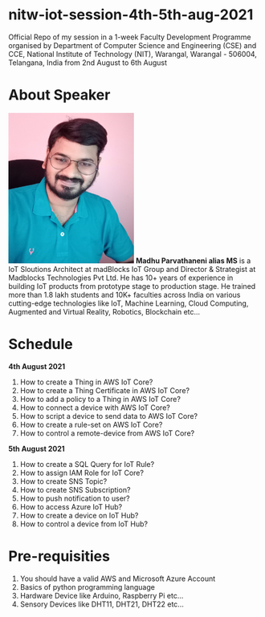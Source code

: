 # nitw-iot-session-4th-5th-aug-2021
Official Repo of my session in a 1-week Faculty Development Programme organised by Department of Computer Science and Engineering (CSE) and CCE, National Institute of Technology (NIT), Warangal, Warangal - 506004, Telangana, India from 2nd August to 6th August

# About Speaker
<img src="maddy.jpg" height="300" width="250"/>
<b>Madhu Parvathaneni alias MS</b> is a IoT Sloutions Architect at madBlocks IoT Group and Director & Strategist at Madblocks Technologies Pvt Ltd. He has 10+ years of experience in building IoT products from prototype stage to production stage. He trained more than 1.8 lakh students and 10K+ faculties across India on various cutting-edge technologies like IoT, Machine Learning, Cloud Computing, Augmented and Virtual Reality, Robotics, Blockchain etc...

# Schedule

<b>4th August 2021</b>
1. How to create a Thing in AWS IoT Core?
2. How to create a Thing Certificate in AWS IoT Core?
3. How to add a policy to a Thing in AWS IoT Core?
4. How to connect a device with AWS IoT Core?
5. How to script a device to send data to AWS IoT Core?
6. How to create a rule-set on AWS IoT Core?
7. How to control a remote-device from AWS IoT Core?

<b>5th August 2021</b>
1. How to create a SQL Query for IoT Rule?
2. How to assign IAM Role for IoT Core?
3. How to create SNS Topic?
4. How to create SNS Subscription?
5. How to push notification to user?
6. How to access Azure IoT Hub?
7. How to create a device on IoT Hub?
8. How to control a device from IoT Hub?

# Pre-requisities
1. You should have a valid AWS and Microsoft Azure Account
2. Basics of python programming language
3. Hardware Device like Arduino, Raspberry Pi etc...
4. Sensory Devices like DHT11, DHT21, DHT22 etc...





